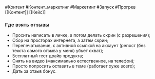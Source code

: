#Контент #Контент_маркетинг  #Маркетинг #Запуск #Прогрев 
[[Контент]]
[[Кейс]]

### Где взять отзывы
- Просить написать в личке, а потом делать скрин (с разрешения);
- Сбор на просторах интернета, а затем скрин;
- Перепечатывание, с активной ссылкой на аккаунт (репост (без текста самого отзыва у меня) убьет охват);
- Бесплатный тест драйв продукта;
- Снять на видео (максимально естественное, на телефон);
- Просто попросить оставить в теме (работает хуже всего);
- Дать за отзыв бонус.